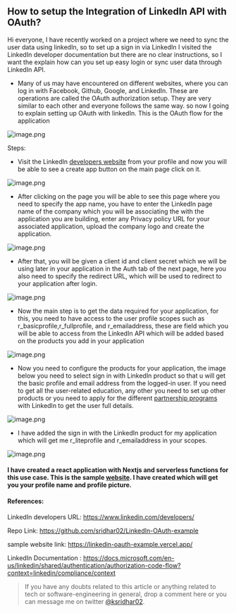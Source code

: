 ## How to setup the Integration of LinkedIn API with OAuth?

Hi everyone, I have recently worked on a project where we need to sync the user data using linkedIn, so to set up a sign in via LinkedIn I visited the LinkedIn developer documentation but there are no clear instructions, so I want the explain how can you set up easy login or sync user data through LinkedIn API.

* Many of us may have encountered on different websites, where you can log in with Facebook, Github, Google, and LinkedIn. These are operations are called the OAuth authorization setup. They are very similar to each other and everyone follows the same way. so now I going to explain setting up OAuth with linkedIn. This is the OAuth flow for the application 


![image.png](https://cdn.hashnode.com/res/hashnode/image/upload/v1599444635045/nvLNSwwHP.png)

Steps:

*  Visit the LinkedIn [developers website](https://www.linkedin.com/developers/) from your profile and now you will be able to see a create app button on the main page click on it.

![image.png](https://cdn.hashnode.com/res/hashnode/image/upload/v1598762877198/gtAZSX_mS.png)

*  After clicking on the page you will be able to see this page where you need to specify the app name, you have to enter the LinkedIn page name of the company which you will be associating the with the application you are building, enter any Privacy policy URL for your associated application, upload the company logo and create the application. 

![image.png](https://cdn.hashnode.com/res/hashnode/image/upload/v1598763028307/mZoczMEag.png)

*  After that, you will be given a client id and client secret which we will be using later in your application in the Auth tab of the next page, here you also need to specify the redirect URL, which will be used to redirect to your application after login. 

![image.png](https://cdn.hashnode.com/res/hashnode/image/upload/v1598763673930/Jjx65u_Wi.png)

 * Now  the main step is to get the data required for your application, for this, you need to have access to the user profile scopes such as r_basicprofile,r_fullprofile, and r_emailaddress, these are field which you will be able to access from the LinkedIn API which will be added based on the products you add in your application 

![image.png](https://cdn.hashnode.com/res/hashnode/image/upload/v1598770936187/Hu_Bl1Mse.png)

* Now you need to configure the products for your application, the image below you need to select sign in with LinkedIn product so that u will get the basic profile and email address from the logged-in user. If you need to get all the user-related education, any other you need to set up other products or you need to apply for the different [partnership programs](https://developer.linkedin.com/partner-programs/apply) with LinkedIn to get the user full details.

![image.png](https://cdn.hashnode.com/res/hashnode/image/upload/v1598770801452/m-pOzi_e-.png)

* I have added the sign in with the LinkedIn product for my application which will get me r_liteprofile and r_emailaddress in your scopes.

![image.png](https://cdn.hashnode.com/res/hashnode/image/upload/v1599407717691/iI6o0pujv.png)


#### I have created a react application with Nextjs and serverless functions for this use case. This is the sample [website](https://linkedin-oauth-example.vercel.app/). I have created which will get you your profile name and profile picture.

#### References:

LinkedIn developers URL: https://www.linkedin.com/developers/

Repo Link: https://github.com/sridhar02/LinkedIn-OAuth-example

sample website link: https://linkedin-oauth-example.vercel.app/

LinkedIn Documentation : https://docs.microsoft.com/en-us/linkedin/shared/authentication/authorization-code-flow?context=linkedin/compliance/context

> If you have any doubts related to this article or anything related to tech or software-engineering in general, drop a comment here or you can message me on twitter [@ksridhar02](https://twitter.com/ksridhar02).
 

